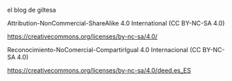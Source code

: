 
  el blog de giltesa


  Attribution-NonCommercial-ShareAlike 4.0 International (CC BY-NC-SA 4.0)

  https://creativecommons.org/licenses/by-nc-sa/4.0/


  Reconocimiento-NoComercial-CompartirIgual 4.0 Internacional (CC BY-NC-SA 4.0)

  https://creativecommons.org/licenses/by-nc-sa/4.0/deed.es_ES